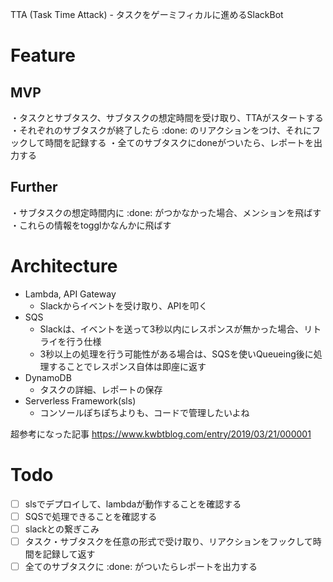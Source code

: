 TTA (Task Time Attack) - タスクをゲーミフィカルに進めるSlackBot  

# Feature
## MVP
・タスクとサブタスク、サブタスクの想定時間を受け取り、TTAがスタートする
・それぞれのサブタスクが終了したら :done: のリアクションをつけ、それにフックして時間を記録する
・全てのサブタスクにdoneがついたら、レポートを出力する

## Further
・サブタスクの想定時間内に :done: がつかなかった場合、メンションを飛ばす
・これらの情報をtogglかなんかに飛ばす

# Architecture
- Lambda, API Gateway
  - Slackからイベントを受け取り、APIを叩く
- SQS
  - Slackは、イベントを送って3秒以内にレスポンスが無かった場合、リトライを行う仕様
  - 3秒以上の処理を行う可能性がある場合は、SQSを使いQueueing後に処理することでレスポンス自体は即座に返す
- DynamoDB
  - タスクの詳細、レポートの保存
- Serverless Framework(sls)
  - コンソールぽちぽちよりも、コードで管理したいよね

超参考になった記事
https://www.kwbtblog.com/entry/2019/03/21/000001

# Todo
- [ ] slsでデプロイして、lambdaが動作することを確認する
- [ ] SQSで処理できることを確認する
- [ ] slackとの繋ぎこみ
- [ ] タスク・サブタスクを任意の形式で受け取り、リアクションをフックして時間を記録して返す
- [ ] 全てのサブタスクに :done: がついたらレポートを出力する
